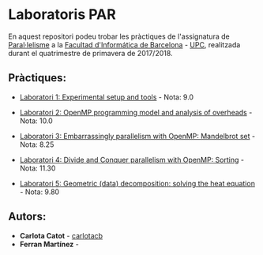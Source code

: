 # Laboratoris PAR

En aquest repositori podeu trobar les pràctiques de l'assignatura de [Paral·lelisme](https://www.fib.upc.edu/ca/estudis/graus/grau-en-enginyeria-informatica/pla-destudis/assignatures/PAR) a la [Facultad d'Informática de Barcelona](https://www.fib.upc.edu/ca/inici) - [UPC](http://www.upc.edu/ca), realitzada durant el quatrimestre de primavera de 2017/2018.

## Pràctiques:

* [Laboratori 1: Experimental setup and tools]() - Nota: 9.0

* [Laboratori 2: OpenMP programming model and analysis of overheads]() - Nota: 10.0

* [Laboratori 3: Embarrassingly parallelism with OpenMP: Mandelbrot set]() - Nota: 8.25

* [Laboratori 4: Divide and Conquer parallelism with OpenMP: Sorting]() - Nota: 11.30

* [Laboratori 5: Geometric (data) decomposition: solving the heat equation]() - Nota: 9.80

## Autors:

* **Carlota Catot** - [carlotacb](https://github.com/carlotacb)
* **Ferran Martínez** - 
